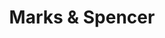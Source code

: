 ---
title: "Marks & Spencer"
url: /cambridge/marks-and-spencer-market-hill/
shop: department store
---